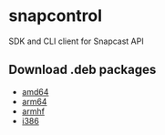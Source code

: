 # snapcontrol
SDK and CLI client for Snapcast API

## Download .deb packages

* [amd64](http://deb.flupps.net/pool/main/s/snapcontrol/snapcontrol_0.2.0_amd64.deb)
* [arm64](http://deb.flupps.net/pool/main/s/snapcontrol/snapcontrol_0.2.0_arm64.deb)
* [armhf](http://deb.flupps.net/pool/main/s/snapcontrol/snapcontrol_0.2.0_armhf.deb)
* [i386](http://deb.flupps.net/pool/main/s/snapcontrol/snapcontrol_0.2.0_i386.deb)
